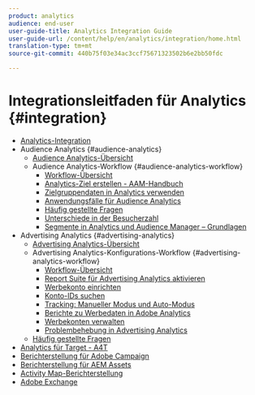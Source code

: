 ```yaml
---
product: analytics
audience: end-user
user-guide-title: Analytics Integration Guide
user-guide-url: /content/help/en/analytics/integration/home.html
translation-type: tm+mt
source-git-commit: 440b75f03e34ac3ccf75671323502b6e2bb50fdc

---
```



# Integrationsleitfaden für Analytics {#integration}

+ [Analytics-Integration](home.md)
+ Audience Analytics {#audience-analytics}
   + [Audience Analytics-Übersicht](c-audience-analytics/mc-audiences-aam.md)
   + Audience Analytics-Workflow {#audience-analytics-workflow}
      + [Workflow-Übersicht](c-audience-analytics/c-workflow/audiences-workflow.md)
      + [Analytics-Ziel erstellen - AAM-Handbuch](https://docs.adobe.com/help/en/audience-manager/user-guide/features/destinations/experience-cloud-destinations/create-analytics-destination.html)
      + [Zielgruppendaten in Analytics verwenden](c-audience-analytics/c-workflow/use-audience-data-analytics.md)
      + [Anwendungsfälle für Audience Analytics](c-audience-analytics/aam-audience-use-cases.md)
      + [Häufig gestellte Fragen](c-audience-analytics/mc-audiences-faqs.md)
      + [Unterschiede in der Besucherzahl](c-audience-analytics/visitor-count-reconciliation.md)
      + [Segmente in Analytics und Audience Manager – Grundlagen](c-audience-analytics/aam-analytics-segments.md)
+ Advertising Analytics {#advertising-analytics}
   + [Advertising Analytics-Übersicht](c-advertising-analytics/overview.md)
   + Advertising Analytics-Konfigurations-Workflow {#advertising-analytics-workflow}
      + [Workflow-Übersicht](c-advertising-analytics/c-adanalytics-workflow/aa-workflow.md)
      + [Report Suite für Advertising Analytics aktivieren](c-advertising-analytics/c-adanalytics-workflow/aa-provision-rs.md)
      + [Werbekonto einrichten](c-advertising-analytics/c-adanalytics-workflow/aa-create-ad-account.md)
      + [Konto-IDs suchen](c-advertising-analytics/c-adanalytics-workflow/aa-locate-account-id.md)
      + [Tracking: Manueller Modus und Auto-Modus](c-advertising-analytics/c-adanalytics-workflow/aa-manual-vs-automatic-tracking.md)
      + [Berichte zu Werbedaten in Adobe Analytics](c-advertising-analytics/c-adanalytics-workflow/aa-report-ad-data-an.md)
      + [Werbekonten verwalten](c-advertising-analytics/c-adanalytics-workflow/aa-manage-ad-accounts.md)
      + [Problembehebung in Advertising Analytics](c-advertising-analytics/c-adanalytics-workflow/aa-troubleshooting.md)
   + [Häufig gestellte Fragen](c-advertising-analytics/aa-faq.md)
+ [Analytics für Target - A4T](https://marketing.adobe.com/resources/help/en_US/target/a4t/a4t.html)
+ [Berichterstellung für Adobe Campaign](adobe-campaign.md)
+ [Berichterstellung für AEM Assets](aem-assets-reporting.md)
+ [Activity Map-Berichterstellung](activitmap-reporting.md)
+ [Adobe Exchange](https://www.adobeexchange.com/experiencecloud.analytics.html#product)
